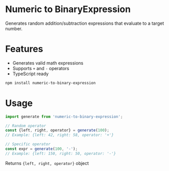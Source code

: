 # Numeric to BinaryExpression

Generates random addition/subtraction expressions that evaluate to a target number.

# Features
- Generates valid math expressions
- Supports `+` and `-` operators
- TypeScript ready

```sh
npm install numeric-to-binary-expression
```

# Usage
```ts
import generate from 'numeric-to-binary-expression';

// Random operator
const {left, right, operator} = generate(100); 
// Example: {left: 42, right: 58, operator: '+'}

// Specific operator 
const expr = generate(100, '-');
// Example: {left: 150, right: 50, operator: '-'}
```
Returns `{left, right, operator}` object